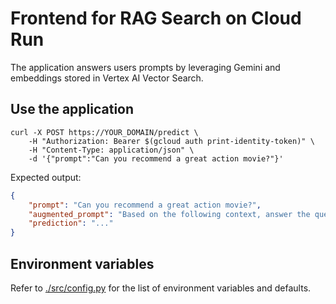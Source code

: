 # Frontend for RAG Search on Cloud Run

The application answers users prompts by leveraging Gemini and embeddings stored in Vertex AI Vector Search.

## Use the application

```shell
curl -X POST https://YOUR_DOMAIN/predict \
    -H "Authorization: Bearer $(gcloud auth print-identity-token)" \
    -H "Content-Type: application/json" \
    -d '{"prompt":"Can you recommend a great action movie?"}'
```

Expected output:

```json
{
    "prompt": "Can you recommend a great action movie?",
    "augmented_prompt": "Based on the following context, answer the question.\n\nContext:\n...",
    "prediction": "..."
}
```

## Environment variables

Refer to [./src/config.py](./src/config.py) for the list of environment variables and defaults.
